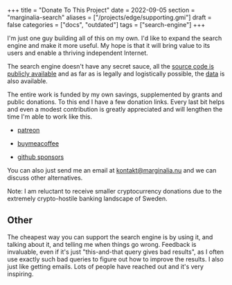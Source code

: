+++
title = "Donate To This Project"
date = 2022-09-05
section = "marginalia-search"
aliases = ["/projects/edge/supporting.gmi"]
draft = false
categories = ["docs", "outdated"]
tags = ["search-engine"]
+++

I'm just one guy building all of this on my own. I'd like to expand the search engine and make it more useful.  My hope is that it will bring value to its users and enable a thriving independent Internet.  

The search engine doesn't have any secret sauce, all the [source code is publicly available](https://git.marginalia.nu/) and as far as is legally and logistically possible, the [data](https://downloads.marginalia.nu/) is also available. 

The entire work is funded by my own savings, supplemented by grants and public donations.  To this end I have a few donation links. Every last bit helps and even a modest contribution is greatly appreciated and will lengthen the time I'm able to work like this.  

* [patreon](https://www.patreon.com/marginalia_nu)

* [buymeacoffee](https://www.buymeacoffee.com/marginalia.nu)

* [github sponsors](https://github.com/sponsors/MarginaliaSearch)

You can also just send me an email at kontakt@marginalia.nu and we can discuss other alternatives.  

Note: I am reluctant to receive smaller cryptocurrency donations due to the extremely crypto-hostile banking landscape of Sweden. 

## Other

The cheapest way you can support the search engine is by using it, and talking about it, and telling me when things go wrong. Feedback is invaluable, even if it's just "this-and-that query gives bad results", as I often use exactly such bad queries to figure out how to improve the results. I also just like getting emails. Lots of people have reached out and it's very inspiring.

